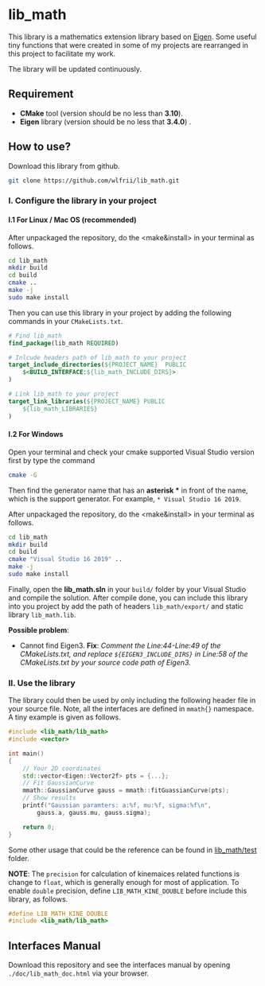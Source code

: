 # lib_math

This library is a mathematics extension library based on [Eigen](http://eigen.tuxfamily.org/index.php?title=Main_Page). Some useful tiny functions that were created in some of my projects are rearranged in this project to facilitate my work.

The library will be updated continuously.

## Requirement

  - <b>CMake</b> tool (version should be no less than __3.10__). 
  - <b>Eigen</b> library (version should be no less that __3.4.0__) .

## How to use?

Download this library from github.
```bash
git clone https://github.com/wlfrii/lib_math.git
```

### I. Configure the library in your project 

#### I.1 For Linux / Mac OS (recommended)

After unpackaged the repository, do the <make&install> in your terminal as follows.
```bash
cd lib_math
mkdir build
cd build
cmake ..
make -j
sudo make install
```

Then you can use this library in your project by adding the following commands in your `CMakeLists.txt`.
```cmake
# Find lib_math
find_package(lib_math REQUIRED)

# Inlcude headers path of lib_math to your project
target_include_directories(${PROJECT_NAME}  PUBLIC
    $<BUILD_INTERFACE:${lib_math_INCLUDE_DIRS}>
)

# Link lib_math to your project
target_link_libraries(${PROJECT_NAME} PUBLIC
    ${lib_math_LIBRARIES}
)
```

#### I.2 For Windows

Open your terminal and check your cmake supported Visual Studio version first by type the command
```bash
cmake -G
```

Then find the generator name that has an __asterisk *__ in front of the name, which is the support generator. 
For example, `* Visual Studio 16 2019`.

After unpackaged the repository, do the <make&install> in your terminal as follows.
```bash
cd lib_math
mkdir build
cd build
cmake "Visual Studio 16 2019" ..
make -j
sudo make install
```

Finally, open the __lib_math.sln__ in your `build/` folder by your Visual Studio and compile the solution. After compile done, you can include this library into you project by add the path of headers `lib_math/export/` and static library `lib_math.lib`.

__Possible problem__:
  + Cannot find Eigen3. 
  __Fix__: *Comment the Line:44-Line:49 of the CMakeLists.txt, and replace `${EIGEN3_INCLUDE_DIRS}` in Line:58 of the CMakeLists.txt by your source code path of Eigen3.*


### II. Use the library

The library could then be used by only including the following header file in your source file. Note, all the interfaces are defined in `mmath{}` namespace. A tiny example is given as follows.

```c++
#include <lib_math/lib_math>
#include <vector>

int main()
{
    // Your 2D coordinates
    std::vector<Eigen::Vector2f> pts = {...}; 
    // Fit GaussianCurve
    mmath::GaussianCurve gauss = mmath::fitGuassianCurve(pts);
    // Show results
    printf("Gaussian paramters: a:%f, mu:%f, sigma:%f\n",
        gauss.a, gauss.mu, gauss.sigma);

    return 0;
}
```

Some other usage that could be the reference can be found in [lib_math/test](https://github.com/wlfrii/lib_math/tree/main/test/src) folder.


__NOTE__: The `precision` for calculation of kinemaices related functions is change to `float`, which is generally enough for most of application. To enable `double` precision, define `LIB_MATH_KINE_DOUBLE` before include this library, as follows.
```c++
#define LIB_MATH_KINE_DOUBLE
#include <lib_math/lib_math>
```


## Interfaces Manual

Download this repository and see the interfaces manual by opening `./doc/lib_math_doc.html` via your browser.
